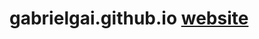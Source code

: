 # gabrielgai.github.io <a href="http://gabrielgai.github.io" target="_blank"> <span class="octicon octicon-link"> website</span></a>
